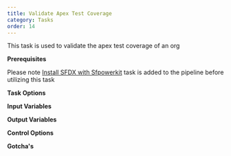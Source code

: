 ```yaml
---
title: Validate Apex Test Coverage
category: Tasks
order: 14
---
```


This task is used to validate the apex test coverage of an org

**Prerequisites**

Please note [Install SFDX with Sfpowerkit](/Tasks/Common-Utility-Tasks/Install%20SFDX%20CLI/) task is added to the pipeline before utilizing this task



**Task Options**



**Input Variables**

**Output Variables**

**Control Options**

**Gotcha's**